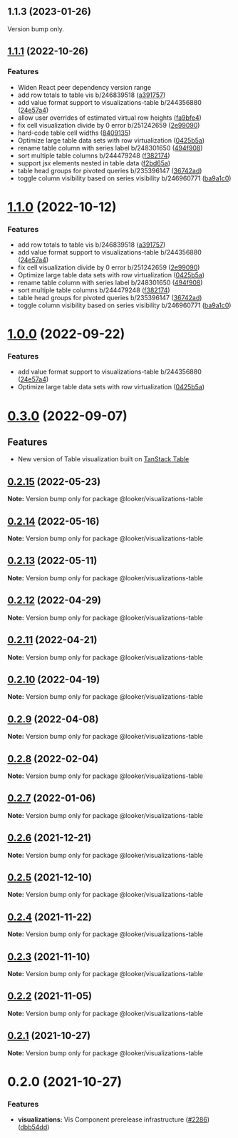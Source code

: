## 1.1.3 (2023-01-26)

Version bump only.

## [1.1.1](https://github.com/looker-open-source/components/compare/22.16.0...1.1.1) (2022-10-26)

### Features

- Widen React peer dependency version range
- add row totals to table vis b/246839518 ([a391757](https://github.com/looker-open-source/components/commit/a39175700751360053da1a237126cdd25981b982))
- add value format support to visualizations-table b/244356880 ([24e57a4](https://github.com/looker-open-source/components/commit/24e57a405ebf715380d2f7a67d0a4d30377ef2a5))
- allow user overrides of estimated virtual row heights ([fa9bfe4](https://github.com/looker-open-source/components/commit/fa9bfe465e95f263b797b41824269362d2383bf4))
- fix cell visualization divide by 0 error b/251242659 ([2e99090](https://github.com/looker-open-source/components/commit/2e99090ef9727f03f7877095a0001ac92f180e6f))
- hard-code table cell widths ([8409135](https://github.com/looker-open-source/components/commit/8409135b5ca23b91941f15cc26ef885870af5909))
- Optimize large table data sets with row virtualization ([0425b5a](https://github.com/looker-open-source/components/commit/0425b5a666b7dc76ff15da5bdf7c4d203a2d7752))
- rename table column with series label b/248301650 ([494f908](https://github.com/looker-open-source/components/commit/494f90846c12ac87e8f1737d1b20e226a15d7a12))
- sort multiple table columns b/244479248 ([f382174](https://github.com/looker-open-source/components/commit/f3821744124712a8f631f9ce604c6174379de64f))
- support jsx elements nested in table data ([f2bd65a](https://github.com/looker-open-source/components/commit/f2bd65a3a87904e4aac398905ee06e10b2efc950))
- table head groups for pivoted queries b/235396147 ([36742ad](https://github.com/looker-open-source/components/commit/36742ad1a507850aad8d7946e7cdf2f0fbe03ce0))
- toggle column visibility based on series visibility b/246960771 ([ba9a1c0](https://github.com/looker-open-source/components/commit/ba9a1c09e0f1a6a8ac1e28b3da6afead08507b24))

# [1.1.0](https://github.com/looker-open-source/components/compare/22.16.0...1.1.0) (2022-10-12)

### Features

- add row totals to table vis b/246839518 ([a391757](https://github.com/looker-open-source/components/commit/a39175700751360053da1a237126cdd25981b982))
- add value format support to visualizations-table b/244356880 ([24e57a4](https://github.com/looker-open-source/components/commit/24e57a405ebf715380d2f7a67d0a4d30377ef2a5))
- fix cell visualization divide by 0 error b/251242659 ([2e99090](https://github.com/looker-open-source/components/commit/2e99090ef9727f03f7877095a0001ac92f180e6f))
- Optimize large table data sets with row virtualization ([0425b5a](https://github.com/looker-open-source/components/commit/0425b5a666b7dc76ff15da5bdf7c4d203a2d7752))
- rename table column with series label b/248301650 ([494f908](https://github.com/looker-open-source/components/commit/494f90846c12ac87e8f1737d1b20e226a15d7a12))
- sort multiple table columns b/244479248 ([f382174](https://github.com/looker-open-source/components/commit/f3821744124712a8f631f9ce604c6174379de64f))
- table head groups for pivoted queries b/235396147 ([36742ad](https://github.com/looker-open-source/components/commit/36742ad1a507850aad8d7946e7cdf2f0fbe03ce0))
- toggle column visibility based on series visibility b/246960771 ([ba9a1c0](https://github.com/looker-open-source/components/commit/ba9a1c09e0f1a6a8ac1e28b3da6afead08507b24))

# [1.0.0](https://github.com/looker-open-source/components/compare/22.16.0...1.0.0) (2022-09-22)

### Features

- add value format support to visualizations-table b/244356880 ([24e57a4](https://github.com/looker-open-source/components/commit/24e57a405ebf715380d2f7a67d0a4d30377ef2a5))
- Optimize large table data sets with row virtualization ([0425b5a](https://github.com/looker-open-source/components/commit/0425b5a666b7dc76ff15da5bdf7c4d203a2d7752))

# [0.3.0](https://github.com/looker-open-source/components/compare/22.10.3...0.3.0) (2022-09-07)

## Features

- New version of Table visualization built on [TanStack Table](https://tanstack.com/table/v8)

## [0.2.15](https://github.com/looker-open-source/components/compare/@looker/visualizations-table@0.2.14...@looker/visualizations-table@0.2.15) (2022-05-23)

**Note:** Version bump only for package @looker/visualizations-table

## [0.2.14](https://github.com/looker-open-source/components/compare/@looker/visualizations-table@0.2.13...@looker/visualizations-table@0.2.14) (2022-05-16)

**Note:** Version bump only for package @looker/visualizations-table

## [0.2.13](https://github.com/looker-open-source/components/compare/@looker/visualizations-table@0.2.12...@looker/visualizations-table@0.2.13) (2022-05-11)

**Note:** Version bump only for package @looker/visualizations-table

## [0.2.12](https://github.com/looker-open-source/components/compare/@looker/visualizations-table@0.2.11...@looker/visualizations-table@0.2.12) (2022-04-29)

**Note:** Version bump only for package @looker/visualizations-table

## [0.2.11](https://github.com/looker-open-source/components/compare/@looker/visualizations-table@0.2.10...@looker/visualizations-table@0.2.11) (2022-04-21)

**Note:** Version bump only for package @looker/visualizations-table

## [0.2.10](https://github.com/looker-open-source/components/compare/@looker/visualizations-table@0.2.9...@looker/visualizations-table@0.2.10) (2022-04-19)

**Note:** Version bump only for package @looker/visualizations-table

## [0.2.9](https://github.com/looker-open-source/components/compare/@looker/visualizations-table@0.2.8...@looker/visualizations-table@0.2.9) (2022-04-08)

**Note:** Version bump only for package @looker/visualizations-table

## [0.2.8](https://github.com/looker-open-source/components/compare/@looker/visualizations-table@0.2.7...@looker/visualizations-table@0.2.8) (2022-02-04)

**Note:** Version bump only for package @looker/visualizations-table

## [0.2.7](https://github.com/looker-open-source/components/compare/@looker/visualizations-table@0.2.6...@looker/visualizations-table@0.2.7) (2022-01-06)

**Note:** Version bump only for package @looker/visualizations-table

## [0.2.6](https://github.com/looker-open-source/components/compare/@looker/visualizations-table@0.2.5...@looker/visualizations-table@0.2.6) (2021-12-21)

**Note:** Version bump only for package @looker/visualizations-table

## [0.2.5](https://github.com/looker-open-source/components/compare/@looker/visualizations-table@0.2.4...@looker/visualizations-table@0.2.5) (2021-12-10)

**Note:** Version bump only for package @looker/visualizations-table

## [0.2.4](https://github.com/looker-open-source/components/compare/@looker/visualizations-table@0.2.3...@looker/visualizations-table@0.2.4) (2021-11-22)

**Note:** Version bump only for package @looker/visualizations-table

## [0.2.3](https://github.com/looker-open-source/components/compare/@looker/visualizations-table@0.2.2...@looker/visualizations-table@0.2.3) (2021-11-10)

**Note:** Version bump only for package @looker/visualizations-table

## [0.2.2](https://github.com/looker-open-source/components/compare/@looker/visualizations-table@0.2.1...@looker/visualizations-table@0.2.2) (2021-11-05)

**Note:** Version bump only for package @looker/visualizations-table

## [0.2.1](https://github.com/looker-open-source/components/compare/@looker/visualizations-table@0.2.0...@looker/visualizations-table@0.2.1) (2021-10-27)

**Note:** Version bump only for package @looker/visualizations-table

# 0.2.0 (2021-10-27)

### Features

- **visualizations:** Vis Component prerelease infrastructure ([#2286](https://github.com/looker-open-source/components/issues/2286)) ([dbb54dd](https://github.com/looker-open-source/components/commit/dbb54dde7a0276fecd1a228818bb48fa406236d9))
